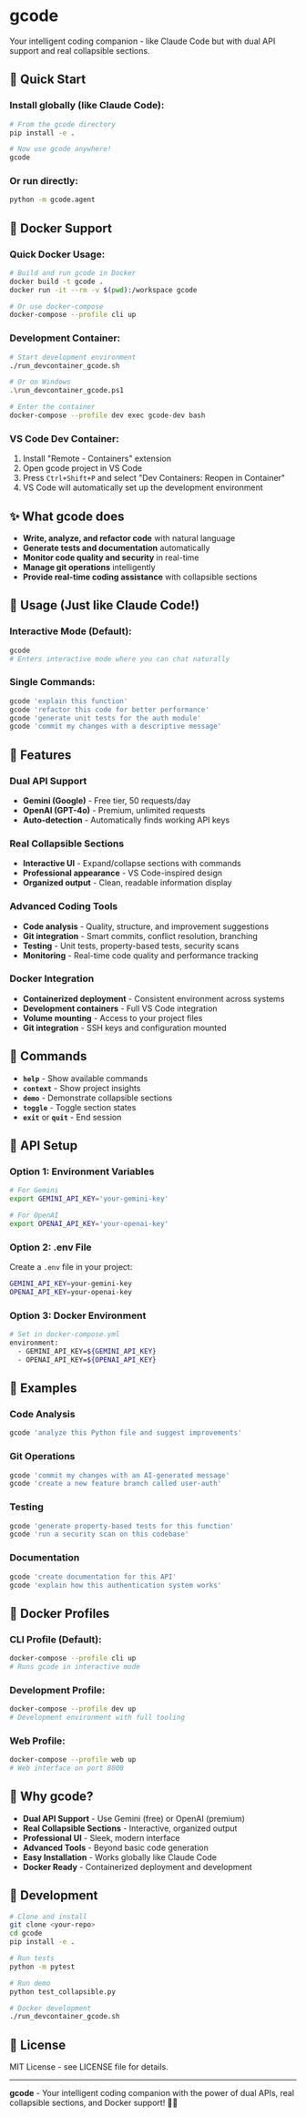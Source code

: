 # gcode

Your intelligent coding companion - like Claude Code but with dual API support and real collapsible sections.

## 🚀 Quick Start

### Install globally (like Claude Code):
```bash
# From the gcode directory
pip install -e .

# Now use gcode anywhere!
gcode
```

### Or run directly:
```bash
python -m gcode.agent
```

## 🐳 Docker Support

### Quick Docker Usage:
```bash
# Build and run gcode in Docker
docker build -t gcode .
docker run -it --rm -v $(pwd):/workspace gcode

# Or use docker-compose
docker-compose --profile cli up
```

### Development Container:
```bash
# Start development environment
./run_devcontainer_gcode.sh

# Or on Windows
.\run_devcontainer_gcode.ps1

# Enter the container
docker-compose --profile dev exec gcode-dev bash
```

### VS Code Dev Container:
1. Install "Remote - Containers" extension
2. Open gcode project in VS Code
3. Press `Ctrl+Shift+P` and select "Dev Containers: Reopen in Container"
4. VS Code will automatically set up the development environment

## ✨ What gcode does

- **Write, analyze, and refactor code** with natural language
- **Generate tests and documentation** automatically
- **Monitor code quality and security** in real-time
- **Manage git operations** intelligently
- **Provide real-time coding assistance** with collapsible sections

## 🎯 Usage (Just like Claude Code!)

### Interactive Mode (Default):
```bash
gcode
# Enters interactive mode where you can chat naturally
```

### Single Commands:
```bash
gcode 'explain this function'
gcode 'refactor this code for better performance'
gcode 'generate unit tests for the auth module'
gcode 'commit my changes with a descriptive message'
```

## 🔧 Features

### Dual API Support
- **Gemini (Google)** - Free tier, 50 requests/day
- **OpenAI (GPT-4o)** - Premium, unlimited requests
- **Auto-detection** - Automatically finds working API keys

### Real Collapsible Sections
- **Interactive UI** - Expand/collapse sections with commands
- **Professional appearance** - VS Code-inspired design
- **Organized output** - Clean, readable information display

### Advanced Coding Tools
- **Code analysis** - Quality, structure, and improvement suggestions
- **Git integration** - Smart commits, conflict resolution, branching
- **Testing** - Unit tests, property-based tests, security scans
- **Monitoring** - Real-time code quality and performance tracking

### Docker Integration
- **Containerized deployment** - Consistent environment across systems
- **Development containers** - Full VS Code integration
- **Volume mounting** - Access to your project files
- **Git integration** - SSH keys and configuration mounted

## 🎨 Commands

- **`help`** - Show available commands
- **`context`** - Show project insights
- **`demo`** - Demonstrate collapsible sections
- **`toggle`** - Toggle section states
- **`exit`** or **`quit`** - End session

## 🔑 API Setup

### Option 1: Environment Variables
```bash
# For Gemini
export GEMINI_API_KEY='your-gemini-key'

# For OpenAI
export OPENAI_API_KEY='your-openai-key'
```

### Option 2: .env File
Create a `.env` file in your project:
```bash
GEMINI_API_KEY=your-gemini-key
OPENAI_API_KEY=your-openai-key
```

### Option 3: Docker Environment
```bash
# Set in docker-compose.yml
environment:
  - GEMINI_API_KEY=${GEMINI_API_KEY}
  - OPENAI_API_KEY=${OPENAI_API_KEY}
```

## 🚀 Examples

### Code Analysis
```bash
gcode 'analyze this Python file and suggest improvements'
```

### Git Operations
```bash
gcode 'commit my changes with an AI-generated message'
gcode 'create a new feature branch called user-auth'
```

### Testing
```bash
gcode 'generate property-based tests for this function'
gcode 'run a security scan on this codebase'
```

### Documentation
```bash
gcode 'create documentation for this API'
gcode 'explain how this authentication system works'
```

## 🐳 Docker Profiles

### CLI Profile (Default):
```bash
docker-compose --profile cli up
# Runs gcode in interactive mode
```

### Development Profile:
```bash
docker-compose --profile dev up
# Development environment with full tooling
```

### Web Profile:
```bash
docker-compose --profile web up
# Web interface on port 8000
```

## 🎯 Why gcode?

- **Dual API Support** - Use Gemini (free) or OpenAI (premium)
- **Real Collapsible Sections** - Interactive, organized output
- **Professional UI** - Sleek, modern interface
- **Advanced Tools** - Beyond basic code generation
- **Easy Installation** - Works globally like Claude Code
- **Docker Ready** - Containerized deployment and development

## 🔧 Development

```bash
# Clone and install
git clone <your-repo>
cd gcode
pip install -e .

# Run tests
python -m pytest

# Run demo
python test_collapsible.py

# Docker development
./run_devcontainer_gcode.sh
```

## 📄 License

MIT License - see LICENSE file for details.

---

**gcode** - Your intelligent coding companion with the power of dual APIs, real collapsible sections, and Docker support! 🚀🐳
